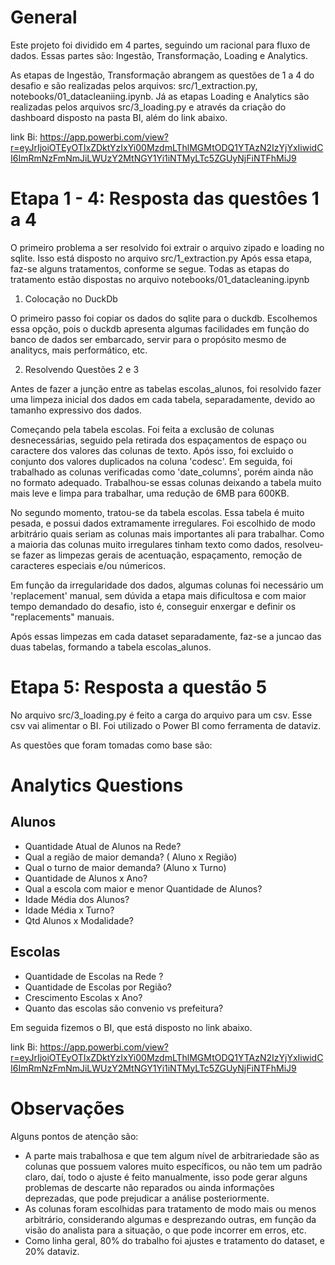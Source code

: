 # General

Este projeto foi dividido em 4 partes, seguindo um racional para fluxo de dados. Essas partes são: Ingestão, Transformação, Loading e Analytics. 

As etapas de Ingestão, Transformação abrangem as questões de 1 a 4 do desafio e são realizadas pelos arquivos: src/1_extraction.py, notebooks/01_datacleaniing.ipynb. Já as etapas Loading e Analytics são realizadas pelos arquivos src/3_loading.py e através da criação do dashboard disposto na pasta BI, além do link abaixo. 

link Bi: https://app.powerbi.com/view?r=eyJrIjoiOTEyOTIxZDktYzIxYi00MzdmLThlMGMtODQ1YTAzN2IzYjYxIiwidCI6ImRmNzFmNmJiLWUzY2MtNGY1Yi1iNTMyLTc5ZGUyNjFiNTFhMiJ9

# Etapa 1 - 4: Resposta das questôes 1 a 4 

O primeiro problema a ser resolvido foi extrair o arquivo zipado e loading no sqlite. Isso está disposto no arquivo src/1_extraction.py
Após essa etapa, faz-se alguns tratamentos, conforme se segue. Todas as etapas do tratamento estão dispostas no arquivo notebooks/01_datacleaning.ipynb

1. Colocação no DuckDb

O primeiro passo foi copiar os dados do sqlite para o duckdb. Escolhemos essa opção, pois o duckdb apresenta algumas facilidades em função do banco de dados ser embarcado, servir para o propósito mesmo de analitycs, mais performático, etc.

2. Resolvendo Questões 2 e 3

Antes de fazer a junção entre as tabelas escolas_alunos, foi resolvido fazer uma limpeza inicial dos dados em cada tabela, separadamente, devido ao tamanho expressivo dos dados.

Começando pela tabela escolas. Foi feita a exclusão de colunas desnecessárias, seguido pela retirada dos espaçamentos de espaço ou caractere dos valores das colunas de texto. Após isso, foi excluido o conjunto dos valores duplicados na coluna 'codesc'. 
Em seguida, foi trabalhado as colunas verificadas como 'date_columns', porém ainda não no formato adequado. Trabalhou-se essas colunas deixando a tabela muito mais leve e limpa para trabalhar, uma redução de 6MB para 600KB. 

No segundo momento, tratou-se da tabela escolas. Essa tabela é muito pesada, e possui dados extramamente irregulares. Foi escolhido de modo arbitrário quais seriam as colunas mais importantes ali para trabalhar. Como a maioria das colunas muito irregulares tinham texto como dados, resolveu-se fazer as limpezas gerais de acentuação, espaçamento, remoção de caracteres especiais e/ou númericos.

Em função da irregularidade dos dados, algumas colunas foi necessário um 'replacement' manual, sem dúvida a etapa mais dificultosa e com maior tempo demandado do desafio, isto é, conseguir enxergar e definir os "replacements" manuais. 

Após essas limpezas em cada dataset separadamente, faz-se a juncao das duas tabelas, formando a tabela escolas_alunos. 

# Etapa 5: Resposta a questão 5

No arquivo src/3_loading.py é feito a carga do arquivo para um csv. Esse csv vai alimentar o BI. Foi utilizado o Power BI como ferramenta de dataviz. 

As questões que foram tomadas como base são:

# Analytics Questions

## Alunos
- Quantidade Atual de Alunos na Rede?
- Qual a região de maior demanda? ( Aluno x Região)
- Qual o turno de maior demanda? (Aluno x Turno)
- Quantidade de Alunos x Ano? 
- Qual a escola com maior e menor Quantidade de Alunos?
- Idade Média dos Alunos?
- Idade Média x Turno?
- Qtd Alunos x Modalidade?

## Escolas

- Quantidade de Escolas na Rede ?
- Quantidade de Escolas por Região?
- Crescimento Escolas x Ano?
- Quanto das escolas são convenio vs prefeitura?

Em seguida fizemos o BI, que está disposto no link abaixo. 

link Bi: https://app.powerbi.com/view?r=eyJrIjoiOTEyOTIxZDktYzIxYi00MzdmLThlMGMtODQ1YTAzN2IzYjYxIiwidCI6ImRmNzFmNmJiLWUzY2MtNGY1Yi1iNTMyLTc5ZGUyNjFiNTFhMiJ9

# Observações

Alguns pontos de atenção são: 
* A parte mais trabalhosa e que tem algum nível de arbitrariedade são as colunas que possuem valores muito específicos, ou não tem um padrão claro, daí, todo o ajuste é feito manualmente, isso pode gerar alguns problemas de descarte não reparados ou ainda informações deprezadas, que pode prejudicar a análise posteriormente. 
* As colunas foram escolhidas para tratamento de modo mais ou menos arbitrário, considerando algumas e desprezando outras, em função da visão do analista para a situação, o que pode incorrer em erros, etc. 
* Como linha geral, 80% do trabalho foi ajustes e tratamento do dataset, e 20% dataviz.








